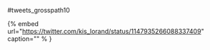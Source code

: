 #tweets_grosspath10

{% embed url="https://twitter.com/kis_lorand/status/1147935266088337409"  caption="" % }
